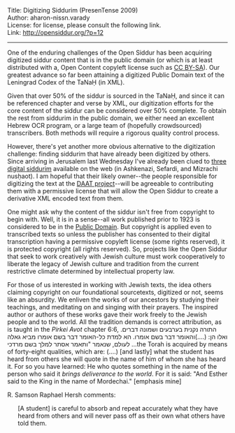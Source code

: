 <html>
<head></head>
<body>
Title: Digitizing Siddurim (PresenTense 2009)<br />
Author: aharon-nissn.varady<br />
License: for license, please consult the following link.<br />
Link: <a href="http://opensiddur.org/?p=12">http://opensiddur.org/?p=12</a>
<p />
<hr />

One of the enduring challenges of the Open Siddur has been acquiring digitized siddur content that is in the public domain (or which is at least distributed with a, Open Content copyleft license such as <a href="http://en.wikipedia.org/wiki/Share-alike">CC BY-SA</a>). Our greatest advance so far been attaining a digitized Public Domain text of the Leningrad Codex of the TaNaḤ (in XML).

Given that over 50% of the siddur is sourced in the TaNaḤ, and since it can be referenced chapter and verse by XML, our digitization efforts for the core content of the siddur can be considered over 50% complete. To obtain the rest from siddurim in the public domain, we either need an excellent Hebrew OCR program, or a large team of (hopefully crowdsourced) transcribers. Both methods will require a rigorous quality control process.

However, there's yet another more obvious alternative to the digitization challenge: finding siddurim that have already been digitized by others. Since arriving in Jerusalem last Wednesday I've already been clued to <a href="http://www.daat.ac.il/daat/sidurim/shaar-2.htm">three digital siddurim</a> available on the web (in Ashkenazi, Sefardi, and Mizrachi nusḥaot). I am hopeful that their likely owner--the people responsible for digitizing the text at the <a href="http://translate.google.com/translate?hl=en&amp;u=http%3A%2F%2Fwww.daat.ac.il%2Fdaat%2Fabout%2Fabout.htm">DAAT project</a>--will be agreeable to contributing them with a permissive license that will allow the Open Siddur to create a derivative XML encoded text from them.

One might ask why the content of the siddur isn't free from copyright to begin with. Well, it is in a sense--all work published prior to 1923 is considered to be in the <a href="http://en.wikipedia.org/wiki/Public_domain">Public Domain</a>. But copyright is applied even to transcribed texts so unless the publisher has consented to their digital transcription having a permissive copyleft license (some rights reserved), it is protected copyright (all rights reserved). So, projects like the Open Siddur that seek to work creatively with Jewish culture must work cooperatively to liberate the legacy of Jewish culture and tradition from the current restrictive climate determined by intellectual property law.

For those of us interested in working with Jewish texts, the idea others claiming copyright on our foundational sourcetexts, digitized or not, seems like an absurdity. We enliven the works of our ancestors by studying their teachings, and meditating on and singing with their prayers. The inspired author or authors of these works gave their work freely to the Jewish people and to the world. All the tradition demands is correct attribution, as is taught in the <em>Pirkei Avot</em> chapter 6:6,
<span style="commentary" lang="he">התורה נקנית בערבעים ושמונה דברים. ואלו הן: (....)והאומר דבר בשם אומרו. הא למדת כל-האומר דבר בשם אומרו מביא גאלה לעולם, שנאמר "ותאמר אסתר למלך בשם מרדכי</span>
...the Torah is acquired by means of forty-eight qualities, which are: (....) [and lastly] what the student has heard from others she will quote in the name of him of whom she has heard it. For so you have learned: He who quotes something in the name of the person who said it <em>brings deliverance to the world</em>. For it is said: "And Esther said to the King in the name of Mordechai." [emphasis mine]

R. Samson Raphael Hersh comments:

<p style="margin-left: 0.25in;">[A student] is careful to absorb and repeat accurately what they have heard from others and will never pass off as their own what others have told them.</p>
</body>
</html>